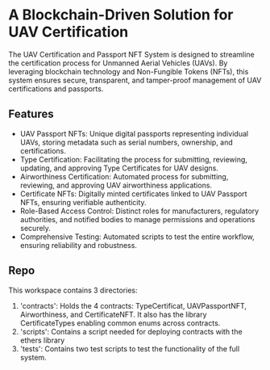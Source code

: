 # A Blockchain-Driven Solution for UAV Certification

The UAV Certification and Passport NFT System is designed to streamline the certification process for Unmanned Aerial Vehicles (UAVs). By leveraging blockchain technology and Non-Fungible Tokens (NFTs), this system ensures secure, transparent, and tamper-proof management of UAV certifications and passports.

## Features

- UAV Passport NFTs: Unique digital passports representing individual UAVs, storing metadata such as serial numbers, ownership, and certifications.
- Type Certification: Facilitating the process for submitting, reviewing, updating, and approving Type Certificates for UAV designs.
- Airworthiness Certification: Automated process for submitting, reviewing, and approving UAV airworthiness applications.
- Certificate NFTs: Digitally minted certificates linked to UAV Passport NFTs, ensuring verifiable authenticity.
- Role-Based Access Control: Distinct roles for manufacturers, regulatory authorities, and notified bodies to manage permissions and operations securely.
- Comprehensive Testing: Automated scripts to test the entire workflow, ensuring reliability and robustness.

## Repo

This workspace contains 3 directories:

1. 'contracts': Holds the 4 contracts: TypeCertificat, UAVPassportNFT, Airworthiness, and CertificateNFT. It also has the library CertificateTypes enabling common enums across contracts.
2. 'scripts': Contains a script needed for deploying contracts with the ethers library
3. 'tests': Contains two test scripts to test the functionality of the full system.
